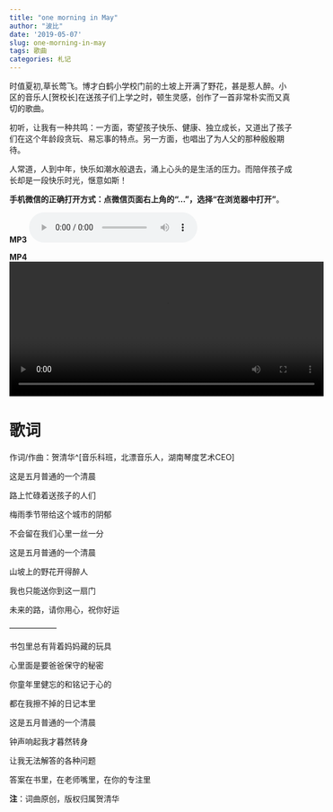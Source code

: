```yaml
---
title: "one morning in May"
author: "波比"
date: '2019-05-07'
slug: one-morning-in-may
tags: 歌曲
categories: 札记
---
```


时值夏初,草长莺飞。博才白鹤小学校门前的土坡上开满了野花，甚是惹人醉。小区的音乐人[贺校长]在送孩子们上学之时，顿生灵感，创作了一首非常朴实而又真切的歌曲。

初听，让我有一种共鸣：一方面，寄望孩子快乐、健康、独立成长，又道出了孩子们在这个年龄段贪玩、易忘事的特点。另一方面，也唱出了为人父的那种殷殷期待。

人常道，人到中年，快乐如潮水般退去，涌上心头的是生活的压力。而陪伴孩子成长却是一段快乐时光，惬意如斯！


**手机微信的正确打开方式：点微信页面右上角的“…”，选择“在浏览器中打开”**。

**MP3**
<audio controls="controls">
  <source type="audio/mp3" src="http://30plans.com/download/one%20morning%20in%20May.mp3"></source>
  Your browser does not support the audio element.
</audio>

**MP4**
<video width="560" height="240" controls>
  <source src="http://www.30plans.com/download/one%20morning%20in%20may.mp4" type="video/mp4">
  Your browser does not support the video tag.
</video> 

# 歌词

作词/作曲：贺清华^[音乐科班，北漂音乐人，湖南琴度艺术CEO]

这是五月普通的一个清晨

路上忙碌着送孩子的人们

梅雨季节带给这个城市的阴郁

不会留在我们心里一丝一分

这是五月普通的一个清晨

山坡上的野花开得醉人

我也只能送你到这一扇门

未来的路，请你用心，祝你好运

——————

书包里总有背着妈妈藏的玩具

心里面是要爸爸保守的秘密

你童年里健忘的和铭记于心的

都在我擦不掉的日记本里

这是五月普通的一个清晨

钟声响起我才暮然转身

让我无法解答的各种问题

答案在书里，在老师嘴里，在你的专注里


**注**：词曲原创，版权归属贺清华